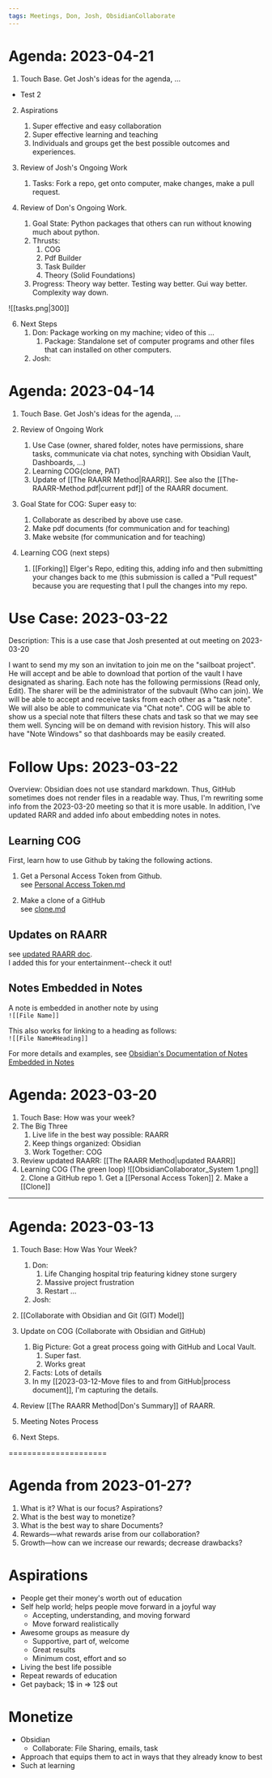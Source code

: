 ```yaml
---
tags: Meetings, Don, Josh, ObsidianCollaborate
---
```

# Agenda: 2023-04-21

1. Touch Base. Get Josh's ideas for the agenda, ...  
- Test 2

2. Aspirations
	1. Super effective and easy collaboration
	2. Super effective learning and teaching
	3. Individuals and groups get the best possible outcomes and experiences. 

3. Review of Josh's Ongoing Work
	1. Tasks: Fork a repo, get onto computer, make changes, make a pull request. 

5. Review of Don's Ongoing Work.
	1. Goal State: Python packages that others can run without knowing much about python.
	2. Thrusts:
		1. COG
		2. Pdf Builder
		3. Task Builder
		4. Theory (Solid Foundations)
	3. Progress: Theory way better. Testing way better. Gui way better. Complexity way down. 

![[tasks.png|300]]

6. Next Steps
	1. Don: Package working on my machine; video of this ... 
		1. Package: Standalone set of computer programs and other files that can installed on other computers. 
	2. Josh: 


# Agenda: 2023-04-14

1. Touch Base. Get Josh's ideas for the agenda, ...  

2. Review of Ongoing Work
	1. Use Case (owner, shared folder, notes have permissions, share tasks, communicate via chat notes, synching with Obsidian Vault, Dashboards, ...)
	2. Learning COG(clone, PAT)
	3. Update of [[The RAARR Method|RAARR]]. See also the [[The-RAARR-Method.pdf|current pdf]] of the RAARR document. 

3. Goal State for COG: Super easy to:
	1. Collaborate as described by above use case.
	2. Make pdf documents (for communication and for teaching)
	3. Make website (for communication and for teaching)

4. Learning COG (next steps)
	1. [[Forking]] Elger's Repo, editing this, adding info and then submitting your changes back to me (this submission is called a "Pull request" because you are requesting that I pull the changes into my repo.  


# Use Case: 2023-03-22
Description: This is a use case that Josh presented at out meeting on 2023-03-20

I want to send my my son an invitation to join me on the "sailboat project". He will accept and be able to download that portion of the vault I have designated as sharing. Each note has the following permissions (Read only, Edit). The sharer will be the administrator of the subvault (Who can join). We will be able to accept and receive tasks from each other as a "task note". We will also be able to communicate via "Chat note". COG will be able to show us a special note that filters these chats and task so that we may see them well. Syncing will be on demand with revision history. This will also have "Note Windows" so that dashboards may be easily created.

# Follow Ups: 2023-03-22

Overview: Obsidian does not use standard markdown. Thus, GitHub  sometimes does not render files in a readable way. Thus, I'm rewriting some info from the 2023-03-20 meeting so that it is more usable. In addition, I've updated RARR and added info about embedding notes in notes. 

## Learning COG

First, learn how to use Github by taking the following actions. 

1. Get a Personal Access Token from Github.     
     see [Personal Access Token.md](https://github.com/delger/COG/blob/main/Personal%20Access%20Token.md)

2. Make a clone of a GitHub      
     see [clone.md](https://github.com/delger/COG/blob/main/Clone.md)

## Updates on RAARR

see [updated RAARR doc](https://github.com/delger/COG/blob/main/RAARR.pdf).      
I added this for your entertainment--check it out! 

## Notes Embedded in Notes

A note is embedded in another note by using      
`![[File Name]]`

This also works for linking to a heading as follows:     
`![[File Name#Heading]]`

For more details and examples, see [Obsidian's Documentation of Notes Embedded in Notes](https://help.obsidian.md/Linking+notes+and+files/Embedding+files)

# Agenda: 2023-03-20

1. Touch Base: How was your week?
2. The Big Three
	1. Live life in the best way possible: RAARR
	2. Keep things organized: Obsidian
	3. Work Together: COG
3. Review updated RAARR: [[The RAARR Method|updated RAARR]]
4. Learning COG (The green loop)
![[ObsidianCollaborator_System 1.png]]
	2. Clone a GitHub repo
		1. Get a [[Personal Access Token]]
		2. Make a [[Clone]]



-----------

# Agenda: 2023-03-13

1. Touch Base: How Was Your Week?
	1. Don: 
		1. Life Changing hospital trip featuring kidney stone surgery
		2. Massive project frustration
		3. Restart ...
	2. Josh: 

2. [[Collaborate with Obsidian and Git (GIT) Model]]

3. Update on COG (Collaborate with Obsidian and GitHub) 
	1. Big Picture: Got a great process going with GitHub and Local Vault. 
		1. Super fast.
		2. Works great
	2. Facts: Lots of details
	3. In my [[2023-03-12-Move files to and from GitHub|process document]], I'm capturing the details.  

4. Review [[The RAARR Method|Don's Summary]] of RAARR.

6. Meeting Notes Process
7. Next Steps. 



=====================
# Agenda from 2023-01-27?
  1. What is it? What is our focus? Aspirations? 
  2. What is the best way to monetize?
  3. What is the best way to share Documents?
  4. Rewards—what rewards arise from our collaboration?
  5. Growth—how can we increase our rewards; decrease drawbacks?  

# Aspirations

* People get their money's worth out of education
* Self help world; helps people move forward in a joyful way
	* Accepting, understanding, and moving forward
	* Move forward realistically
* Awesome groups as measure dy
	* Supportive, part of, welcome
	* Great results
	* Minimum cost, effort and so
* Living the best life possible
* Repeat rewards of education
* Get payback; 1$ in => 12$ out

# Monetize

* Obsidian
	* Collaborate: File Sharing, emails, task
* Approach that equips them to act in ways that they already know to best
* Such at learning






